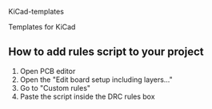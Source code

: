 KiCad-templates

Templates for KiCad

## How to add rules script to your project

1. Open PCB editor
2. Open the "Edit board setup including layers..."
3. Go to "Custom rules"
4. Paste the script inside the DRC rules box
